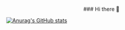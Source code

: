 <p align="center">
### Hi there 👋
</p>

<!--
**Grula/Grula** is a ✨ _special_ ✨ repository because its `README.md` (this file) appears on your GitHub profile.

Here are some ideas to get you started:

- 🔭 I’m currently working on ...
- 🌱 I’m currently learning ...
- 👯 I’m looking to collaborate on ...
- 🤔 I’m looking for help with ...
- 💬 Ask me about ...
- 📫 How to reach me: ...
- 😄 Pronouns: ...
- ⚡ Fun fact: ...
-->

  [![Anurag's GitHub stats](https://github-readme-stats.vercel.app/api?username=Grula&show_icons=true&theme=radical)](https://github.com/Grula)


